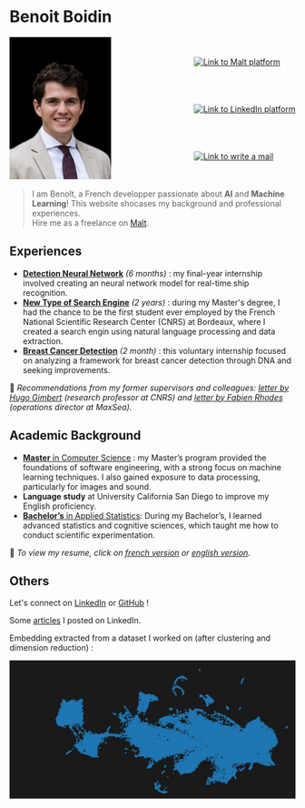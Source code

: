 # Benoit Boidin

<div style='display:flex; 
            justify-content:space-between;
            align-items:center;'>
    <a href="">
        <img src="img/profile/profile_costume.jpg" style="height:250px;"/>
        <!-- <div class="Slideshow">
            <div class="Slideshow-Content">
                <img src="img/profile/IMG_1710.jpeg"/>
                <img src="img/profile/IMG_1502.jpeg"/>
                <img src="img/profile/IMG_8544.jpeg"/>
            </div>
        </div> -->
    </a>
    <div style="margin-left:15px;
                display: flex;
                flex-direction: column;
                justify-content:space-around;
                height:250px;">
        <a href="https://www.malt.fr/profile/benoitboidin" title="If you need help to create a task, don't hesitate to reach out!">
            <img src="https://is1-ssl.mzstatic.com/image/thumb/Purple211/v4/e7/57/44/e757440c-56dc-7a83-d983-5ca1b432b390/AppIcon-0-0-1x_U007emarketing-0-5-0-85-220.png/1200x630wa.png" 
            style="height:50px;"
            alt="Link to Malt platform"/>
        </a>
        <a href="https://fr.linkedin.com/in/benoît-boidin-276124a3">
            <img src="https://is1-ssl.mzstatic.com/image/thumb/Purple211/v4/ba/f3/2e/baf32ef3-571e-a8c8-d7c1-f12ca29dd2de/AppIcon-0-1x_U007emarketing-0-7-0-85-220-0.png/1200x630wa.png"  
            style="height:50px;"
            alt="Link to LinkedIn platform"/>
        </a>
        <a href="mailto:benoitboidin@icloud.com">
            <img src="https://is1-ssl.mzstatic.com/image/thumb/Purple116/v4/bd/1f/32/bd1f324b-6127-5373-7d27-8301d80de088/AppIcon-0-0-1x_U007emarketing-0-0-0-10-0-0-sRGB-0-0-0-GLES2_U002c0-512MB-85-220-0-0.png/1200x630wa.png"  
            style="height:50px;"
            alt="Link to write a mail"/>
        </a>
    </div>
</div>

> I am Benoît, a French developper passionate about **AI** and **Machine Learning**! This website shocases my background and professional experiences.  
> Hire me as a freelance on [Malt](<https://www.malt.fr/profile/benoitboidin>).

<!-- <style>
    .Slideshow {
    height: 300px;
    width: 300px;
    overflow: hidden;
    }

    .Slideshow-Content {
    position: relative;
    height: 100%;
    }

    .Slideshow-Content img {
    position: absolute;
    top: 0;
    left: 0;
    width: 100%;
    height: 100%;
    border-radius: 8;
    object-fit: cover;
    animation-name: fadeInOut;
    animation-timing-function: ease-in-out;
    animation-iteration-count: infinite;
    animation-duration: 15s;
    animation-direction: alternate;
    }

    .Slideshow-Content img:nth-of-type(1) {
    animation-delay: 10s;
    }

    .Slideshow-Content img:nth-of-type(2) {
    animation-delay: 5s;
    }

    .Slideshow-Content img:nth-of-type(3) {
    animation-delay: 0s;
    }

    @keyframes fadeInOut {
    0% { opacity:0; }
    30% { opacity:0; }
    35% { opacity:1; }
    65% { opacity:1; }
    70% { opacity:0; }
    100% { opacity:0; }
    }
</style> -->

## Experiences

- [**Detection Neural Network**](/experiences/ml_boat) _(6 months)_ : my final-year internship involved creating an neural network model for real-time ship recognition.
- [**New Type of Search Engine**](/experiences/monprojetsup) _(2 years)_ : during my Master's degree, I had the chance to be the first student ever employed by the French National Scientific Research Center (CNRS) at Bordeaux, where I created a search engin using natural language processing and data extraction.  
- [**Breast Cancer Detection**](/experiences/pertinint) _(2 month)_ : this voluntary internship focused on analyzing a framework for breast cancer detection through DNA and seeking improvements.

📄 _Recommendations from my former supervisors and colleagues: [letter by Hugo Gimbert](/documents/recommandation_hugo.pdf) (research professor at CNRS) and [letter by Fabien Rhodes](/documents/recommandation_fabien.pdf) (operations director at MaxSea)._

## Academic Background

- [**Master** in Computer Science](/education/#master-en-informatique) : my Master’s program provided the foundations of software engineering, with a strong focus on machine learning techniques. I also gained exposure to data processing, particularly for images and sound.  
- **Language study** at University California San Diego to improve my English proficiency.  
- [**Bachelor’s** in Applied Statistics](/education/#licence-de-statistiques-appliquées): During my Bachelor’s, I learned advanced statistics and cognitive sciences, which taught me how to conduct scientific experimentation.

📄 _To view my resume, click on [french version](/documents/cv_fr.pdf) or [english version](/documents/cv_en.pdf)._

## Others

Let's connect on  [LinkedIn](https://fr.linkedin.com/in/benoît-boidin-276124a3) or [GitHub](https://github.com/benoitboidin) !  

Some [articles](/posts/posts) I posted on LinkedIn.

Embedding extracted from a dataset I worked on (after clustering and dimension reduction) :

<img src="img/resnet101_umap_cropped.jpg"/>

<!-- <br>
<div class="github-card" data-github="benoitboidin" data-width="300" data-height="" data-theme="default"></div>
<script src="//cdn.jsdelivr.net/github-cards/latest/widget.js"></script> -->

<!-- ## Compétences techniques  

<br>
<style>
    .competences {box-shadow: rgba(0, 0, 0, 0.12) 0px 1px 3px, rgba(0, 0, 0, 0.24) 0px 1px 2px;
                border-radius:10px; padding:3px; padding-left:10px; padding-right:10px;}
</style>

<div id="competences" style='display:flex; justify-content:space-between; align-items:center; width:"100px";'>
    <script>
        var arrayVariable = ['Python','SQL','PyTorch', 'TensorFlow', 'Pandas','Python','SQL','PyTorch', 'TensorFlow', 'Pandas','Python','SQL','PyTorch', 'TensorFlow', 'Pandas','Python','SQL','PyTorch', 'TensorFlow', 'Pandas', 'NumPy'];
            arrayLength = arrayVariable.length;
        for (i = 0; i < arrayLength; i++) {
            document.getElementById('competences').innerHTML += '<div class="competences">' + arrayVariable[i]  + '</div>';
        }
    </script>
</div> -->
